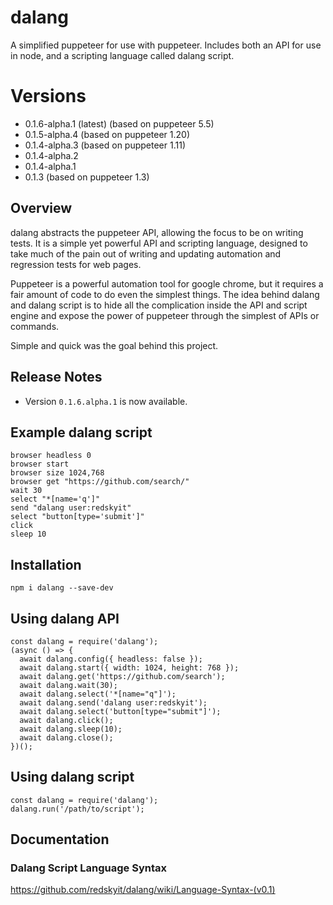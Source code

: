 # dalang
A simplified puppeteer for use with puppeteer.  Includes both an API for use in node, and a scripting language called dalang script.

# Versions 
* 0.1.6-alpha.1 (latest) (based on puppeteer 5.5)
* 0.1.5-alpha.4 (based on puppeteer 1.20)
* 0.1.4-alpha.3 (based on puppeteer 1.11)
* 0.1.4-alpha.2
* 0.1.4-alpha.1
* 0.1.3 (based on puppeteer 1.3)

## Overview

dalang abstracts the puppeteer API, allowing the focus to be on writing tests. It is a simple yet powerful API and scripting language, designed to take much of the pain out of writing and updating automation and regression tests for web pages.  

Puppeteer is a powerful automation tool for google chrome, but it requires a fair amount of code to do even the simplest things.  The idea behind dalang and dalang script is to hide all the complication inside the API and script engine and expose the power of puppeteer through the simplest of APIs or commands.  

Simple and quick was the goal behind this project.

## Release Notes

* Version `0.1.6.alpha.1` is now available.

## Example dalang script

    browser headless 0
    browser start
    browser size 1024,768
    browser get "https://github.com/search/"
    wait 30
    select "*[name='q']" 
    send "dalang user:redskyit"
    select "button[type='submit']" 
    click
    sleep 10

## Installation

    npm i dalang --save-dev

## Using dalang API

    const dalang = require('dalang');
    (async () => {
      await dalang.config({ headless: false });
      await dalang.start({ width: 1024, height: 768 });
      await dalang.get('https://github.com/search');
      await dalang.wait(30);
      await dalang.select('*[name="q"]');
      await dalang.send('dalang user:redskyit');
      await dalang.select('button[type="submit"]');
      await dalang.click();
      await dalang.sleep(10);
      await dalang.close();
    })();

## Using dalang script

    const dalang = require('dalang');
    dalang.run('/path/to/script');

## Documentation
### Dalang Script Language Syntax

https://github.com/redskyit/dalang/wiki/Language-Syntax-(v0.1)
